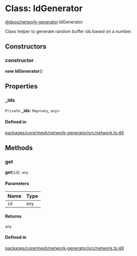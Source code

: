 # Class: IdGenerator

[@dxos/network-generator](../modules/dxos_network_generator.md).IdGenerator

Class helper to generate random buffer ids based on a number.

## Constructors

### constructor

**new IdGenerator**()

## Properties

### \_ids

 `Private` **\_ids**: `Map`<`any`, `any`\>

#### Defined in

[packages/core/mesh/network-generator/src/network.ts:46](https://github.com/dxos/dxos/blob/main/packages/core/mesh/network-generator/src/network.ts#L46)

## Methods

### get

**get**(`id`): `any`

#### Parameters

| Name | Type |
| :------ | :------ |
| `id` | `any` |

#### Returns

`any`

#### Defined in

[packages/core/mesh/network-generator/src/network.ts:48](https://github.com/dxos/dxos/blob/main/packages/core/mesh/network-generator/src/network.ts#L48)
